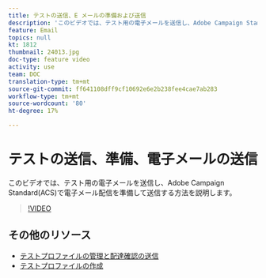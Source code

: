 ```yaml
---
title: テストの送信、E メールの準備および送信
description: 'このビデオでは、テスト用の電子メールを送信し、Adobe Campaign Standard(ACS)で電子メール配信を準備して送信する方法を説明します。 '
feature: Email
topics: null
kt: 1812
thumbnail: 24013.jpg
doc-type: feature video
activity: use
team: DOC
translation-type: tm+mt
source-git-commit: ff641108dff9cf10692e6e2b238fee4cae7ab283
workflow-type: tm+mt
source-wordcount: '80'
ht-degree: 17%

---
```



# テストの送信、準備、電子メールの送信

このビデオでは、テスト用の電子メールを送信し、Adobe Campaign Standard(ACS)で電子メール配信を準備して送信する方法を説明します。

>[!VIDEO](https://video.tv.adobe.com/v/24013/)

## その他のリソース

* [テストプロファイルの管理と配達確認の送信](https://docs.adobe.com/content/help/en/campaign-standard/using/testing-and-sending/preparing-and-testing-messages/managing-test-profiles-and-sending-proofs.html)
* [テストプロファイルの作成](/help/profiles-and-audiences/creating-a-profile.md)

